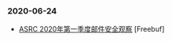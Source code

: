 ### 2020-06-24

* [ASRC 2020年第一季度邮件安全观察](https://www.freebuf.com/articles/paper/239802.html) [Freebuf]
